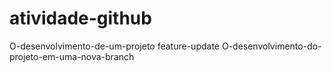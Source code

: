 # atividade-github
O-desenvolvimento-de-um-projeto
feature-update
O-desenvolvimento-do-projeto-em-uma-nova-branch
